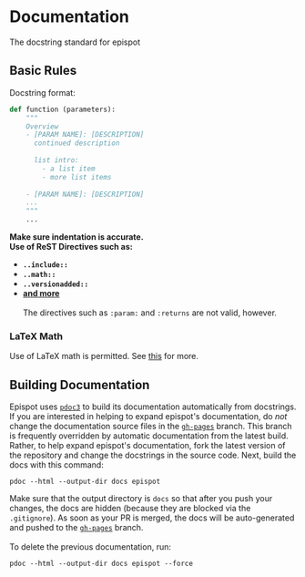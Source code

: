 # Documentation

The docstring standard for epispot

## Basic Rules

Docstring format:

``` python
def function (parameters):
    """
    Overview
    - [PARAM NAME]: [DESCRIPTION]
      continued description
      
      list intro:
        - a list item
        - more list items
     
    - [PARAM NAME]: [DESCRIPTION]
    ...
    """
    ...
```

**Make sure indentation is accurate.** \
**Use of ReST Directives such as:**

- **`..include::`**
- **`..math::`**
- **`..versionadded::`**
- **[and more](https://pdoc3.github.io/pdoc/doc/pdoc/#supported-rest-directives)** \
\
The directives such as `:param:` and `:returns` are not valid, however.

### LaTeX Math

Use of LaTeX math is permitted. See [this](https://pdoc3.github.io/pdoc/doc/pdoc/#supported-docstring-formats) for more.

## Building Documentation

Epispot uses [`pdoc3`](https://www.github.com/pdoc3/pdoc) to build its documentation
automatically from docstrings. If you are interested in helping to expand epispot's
documentation, do *not* change the documentation source files in the
[`gh-pages`](https://www.github.com/epispot/epispot/tree/gh-pages) branch.
This branch is frequently overridden by automatic documentation from the latest build.
Rather, to help expand epispot's documentation, fork the
latest version of the repository and change the
docstrings in the source code. Next, build the docs with this command:

```shell
pdoc --html --output-dir docs epispot
```

Make sure that the output directory is `docs` so that after you push your changes, the
docs are hidden (because they are blocked via the `.gitignore`). As soon as your PR is
merged, the docs will be auto-generated and pushed to the
[`gh-pages`](https://www.github.com/epispot/epispot/tree/gh-pages) branch.
<br><br>
To delete the previous documentation, run:

```shell
pdoc --html --output-dir docs epispot --force
```

